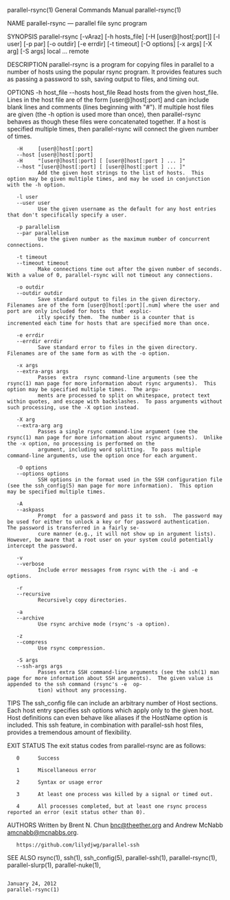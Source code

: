 parallel-rsync(1)                                                                 General Commands Manual                                                                parallel-rsync(1)

NAME
       parallel-rsync — parallel file sync program

SYNOPSIS
       parallel-rsync [-vAraz] [-h hosts_file] [-H [user@]host[:port]] [-l user] [-p par] [-o outdir] [-e errdir] [-t timeout] [-O options] [-x args] [-X arg] [-S args] local ...  remote

DESCRIPTION
       parallel-rsync  is  a  program  for copying files in parallel to a number of hosts using the popular rsync program.  It provides features such as passing a password to ssh, saving
       output to files, and timing out.

OPTIONS
       -h host_file
       --hosts host_file
              Read hosts from the given host_file.  Lines in the host file are of the form [user@]host[:port] and can include blank lines and comments (lines  beginning  with  "#").   If
              multiple  host files are given (the -h option is used more than once), then parallel-rsync behaves as though these files were concatenated together.  If a host is specified
              multiple times, then parallel-rsync will connect the given number of times.

       -H     [user@]host[:port]
       --host [user@]host[:port]
       -H     "[user@]host[:port] [ [user@]host[:port ] ... ]"
       --host "[user@]host[:port] [ [user@]host[:port ] ... ]"
              Add the given host strings to the list of hosts.  This option may be given multiple times, and may be used in conjunction with the -h option.

       -l user
       --user user
              Use the given username as the default for any host entries that don't specifically specify a user.

       -p parallelism
       --par parallelism
              Use the given number as the maximum number of concurrent connections.

       -t timeout
       --timeout timeout
              Make connections time out after the given number of seconds.  With a value of 0, parallel-rsync will not timeout any connections.

       -o outdir
       --outdir outdir
              Save standard output to files in the given directory.  Filenames are of the form [user@]host[:port][.num] where the user and port are only included for hosts  that  explic‐
              itly specify them.  The number is a counter that is incremented each time for hosts that are specified more than once.

       -e errdir
       --errdir errdir
              Save standard error to files in the given directory.  Filenames are of the same form as with the -o option.

       -x args
       --extra-args args
              Passes  extra  rsync command-line arguments (see the rsync(1) man page for more information about rsync arguments).  This option may be specified multiple times.  The argu‐
              ments are processed to split on whitespace, protect text within quotes, and escape with backslashes.  To pass arguments without such processing, use the -X option instead.

       -X arg
       --extra-arg arg
              Passes a single rsync command-line argument (see the rsync(1) man page for more information about rsync arguments).  Unlike the -x option, no processing is performed on the
              argument, including word splitting.  To pass multiple command-line arguments, use the option once for each argument.

       -O options
       --options options
              SSH options in the format used in the SSH configuration file (see the ssh_config(5) man page for more information).  This option may be specified multiple times.

       -A
       --askpass
              Prompt  for a password and pass it to ssh.  The password may be used for either to unlock a key or for password authentication.  The password is transferred in a fairly se‐
              cure manner (e.g., it will not show up in argument lists).  However, be aware that a root user on your system could potentially intercept the password.

       -v
       --verbose
              Include error messages from rsync with the -i and -e options.

       -r
       --recursive
              Recursively copy directories.

       -a
       --archive
              Use rsync archive mode (rsync's -a option).

       -z
       --compress
              Use rsync compression.

       -S args
       --ssh-args args
              Passes extra SSH command-line arguments (see the ssh(1) man page for more information about SSH arguments).  The given value is appended to the ssh command (rsync's -e  op‐
              tion) without any processing.

TIPS
       The  ssh_config file can include an arbitrary number of Host sections.  Each host entry specifies ssh options which apply only to the given host.  Host definitions can even behave
       like aliases if the HostName option is included.  This ssh feature, in combination with parallel-ssh host files, provides a tremendous amount of flexibility.

EXIT STATUS
       The exit status codes from parallel-rsync are as follows:

       0      Success

       1      Miscellaneous error

       2      Syntax or usage error

       3      At least one process was killed by a signal or timed out.

       4      All processes completed, but at least one rsync process reported an error (exit status other than 0).

AUTHORS
       Written by Brent N. Chun <bnc@theether.org> and Andrew McNabb <amcnabb@mcnabbs.org>.

       https://github.com/lilydjwg/parallel-ssh

SEE ALSO
       rsync(1), ssh(1), ssh_config(5), parallel-ssh(1), parallel-rsync(1), parallel-slurp(1), parallel-nuke(1),

                                                                                     January 24, 2012                                                                    parallel-rsync(1)
